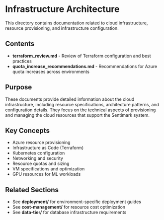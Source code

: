 # Infrastructure Architecture

This directory contains documentation related to cloud infrastructure, resource provisioning, and infrastructure configuration.

## Contents

- **terraform_review.md** - Review of Terraform configuration and best practices
- **quota_increase_recommendations.md** - Recommendations for Azure quota increases across environments

## Purpose

These documents provide detailed information about the cloud infrastructure, including resource specifications, architecture patterns, and configuration details. They focus on the technical aspects of provisioning and managing the cloud resources that support the Sentimark system.

## Key Concepts

- Azure resource provisioning
- Infrastructure as Code (Terraform)
- Kubernetes configuration
- Networking and security
- Resource quotas and sizing
- VM specifications and optimization
- GPU resources for ML workloads

## Related Sections

- See **deployment/** for environment-specific deployment guides
- See **cost-management/** for resource cost optimization
- See **data-tier/** for database infrastructure requirements